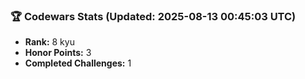 ### 🏆 Codewars Stats (Updated: 2025-08-13 00:45:03 UTC)

- **Rank:** 8 kyu
- **Honor Points:** 3
- **Completed Challenges:** 1
